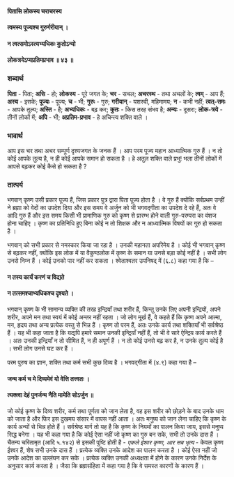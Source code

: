 #### पितासि लोकस्य चराचरस्य
#### त्वमस्य पूज्यश्च गुरुर्गरीयान् ।
#### न त्वत्समोऽस्त्यभ्यधिकः कुतोऽन्यो
#### लोकत्रयेऽप्यप्रतिमप्रभाव ॥ ४३ ॥

### शब्दार्थ

**पिता** - पिता; **असि** - हो; **लोकस्य** - पूरे जगत के; **चर** - सचल; **अचरस्थ** - तथा अचलों के; **त्वम्** - आप हैं; **अस्य** - इसके; **पूज्यः** - पूज्य; **च** - भी; **गुरुः** - गुरु; **गरीयान्** - यशस्वी, महिमामय; **न** - कभी नहीं; **त्वत्-समः** - आपके तुल्य; **अस्ति** - है; **अभ्यधिकः** - बढ़ कर; **कुतः** - किस तरह संभव है; **अन्यः** - दूसरा; **लोक-त्रये** - तीनों लोकों में; **अपि** - भी; **अप्रतिम-प्रभाव** - हे अचिन्त्य शक्ति वाले ।

### भावार्थ

आप इस चर तथा अचर सम्पूर्ण दृश्यजगत के जनक हैं । आप परम पूज्य महान आध्यात्मिक गुरु हैं । न तो कोई आपके तुल्य है, न ही कोई आपके समान हो सकता है । हे अतुल शक्ति वाले प्रभु! भला तीनों लोकों में आपसे बढ़कर कोई कैसे हो सकता है ?

### तात्पर्य

भगवान् कृष्ण उसी प्रकार पूज्य हैं, जिस प्रकार पुत्र द्वारा पिता पूज्य होता है । वे गुरु हैं क्योंकि सर्वप्रथम उन्हीं ने ब्रह्मा को वेदों का उपदेश दिया और इस समय वे अर्जुन को भी भगवद्गीता का उपदेश दे रहे हैं, अतः वे आदि गुरु हैं और इस समय किसी भी प्रामाणिक गुरु को कृष्ण से प्रारम्भ होने वाली गुरु-परम्परा का वंशज होना चाहिए । कृष्ण का प्रतिनिधि हुए बिना कोई न तो शिक्षक और न आध्यात्मिक विषयों का गुरु हो सकता है ।

भगवान् को सभी प्रकार से नमस्कार किया जा रहा है । उनकी महानता अपरिमेय है । कोई भी भगवान् कृष्ण से बढ़कर नहीं, क्योंकि इस लोक में या वैकुण्ठलोक में कृष्ण के समान या उनसे बड़ा कोई नहीं है । सभी लोग उनसे निम्न हैं । कोई उनको पार नहीं कर सकता । श्वेताश्वतर उपनिषद् में (६.८) कहा गया है कि –

#### न तस्य कार्यं करणं च विद्यते
#### न तत्समश्चाभ्यधिकश्च दृश्यते ।

भगवान् कृष्ण के भी सामान्य व्यक्ति की तरह इन्द्रियाँ तथा शरीर हैं, किन्तु उनके लिए अपनी इन्द्रियों, अपने शरीर, अपने मन तथा स्वयं में कोई अन्तर नहीं रहता । जो लोग मूर्ख हैं, वे कहते हैं कि कृष्ण अपने आत्मा, मन, हृदय तथा अन्य प्रत्येक वस्तु से भिन्न हैं । कृष्ण तो परम हैं, अतः उनके कार्य तथा शक्तियाँ भी सर्वश्रेष्ठ हैं । यह भी कहा जाता है कि यद्यपि हमारे समान उनकी इन्द्रियाँ नहीं हैं, तो भी वे सारे ऐन्द्रिय कार्य करते हैं । अतः उनकी इन्द्रियाँ न तो सीमित हैं, न ही अपूर्ण हैं । न तो कोई उनसे बढ़ कर है, न उनके तुल्य कोई है । सभी लोग उनसे घट कर हैं ।

परम पुरुष का ज्ञान, शक्ति तथा कर्म सभी कुछ दिव्य है । भगवद्गीता में (४.९) कहा गया है –

#### जन्म कर्म च मे दिव्यमेवं यो वेत्ति तत्त्वतः ।
#### त्यक्त्वा देहं पुनर्जन्म नैति मामेति सोऽर्जुन ॥

जो कोई कृष्ण के दिव्य शरीर, कर्म तथा पूर्णता को जान लेता है, वह इस शरीर को छोड़ने के बाद उनके धाम को जाता है और फिर इस दुखमय संसार में वापस नहीं आता । अतः मनुष्य को जान लेना चाहिए कि कृष्ण के कार्य अन्यों से भिन्न होते हैं । सर्वश्रेष्ठ मार्ग तो यह है कि कृष्ण के नियमों का पालन किया जाय, इससे मनुष्य सिद्ध बनेगा । यह भी कहा गया है कि कोई ऐसा नहीं जो कृष्ण का गुरु बन सके, सभी तो उनके दास हैं । चैतन्य चरितामृत (आदि ५.१४२) से इसकी पुष्टि होती है - *एकले ईश्वर कृष्ण, आर सब भृत्य* - केवल कृष्ण ईश्वर हैं, शेष सभी उनके दास हैं । प्रत्येक व्यक्ति उनके आदेश का पालन करता है । कोई ऐसा नहीं जो उनके आदेश का उल्लंघन कर सके । प्रत्येक व्यक्ति उनकी अध्यक्षता में होने के कारण उनके निर्देश के अनुसार कार्य करता है । जैसा कि ब्रह्मसंहिता में कहा गया है कि वे समस्त कारणों के कारण हैं ।